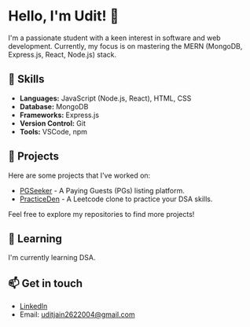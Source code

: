 
<!--
**UditJain2622004/UditJain2622004** is a ✨ _special_ ✨ repository because its `README.md` (this file) appears on your GitHub profile.

Here are some ideas to get you started:

- 🔭 I’m currently working on ...
- 🌱 I’m currently learning ...
- 👯 I’m looking to collaborate on ...
- 🤔 I’m looking for help with ...
- 💬 Ask me about ...
- 📫 How to reach me: ...
- 😄 Pronouns: ...
- ⚡ Fun fact: ...
-->
# Hello, I'm Udit! 👋

I'm a passionate student with a keen interest in software and web development. Currently, my focus is on mastering the MERN (MongoDB, Express.js, React, Node.js) stack.

## 🚀 Skills

- **Languages:** JavaScript (Node.js, React), HTML, CSS
- **Database:** MongoDB
- **Frameworks:** Express.js
- **Version Control:** Git
- **Tools:** VSCode, npm

## 🔭 Projects

Here are some projects that I've worked on:

- [PGSeeker](https://pgseeker.netlify.app/)  - A Paying Guests (PGs) listing platform.
- [PracticeDen](https://practiceden.netlify.app/) - A Leetcode clone to practice your DSA skills.

Feel free to explore my repositories to find more projects!

## 🌱 Learning

I'm currently learning DSA.

## 📫 Get in touch

- [LinkedIn](https://www.linkedin.com/in/uditjain26/)
- Email: uditjain2622004@gmail.com

